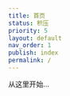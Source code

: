 ```yaml
---
title: 首页
status: 积压
priority: 5
layout: default
nav_order: 1
publish: index
permalink: /
---
```


从这里开始...